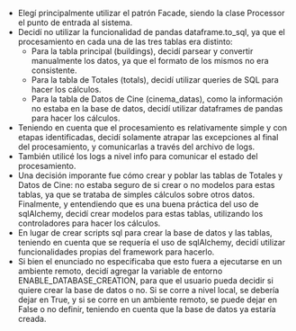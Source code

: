 - Elegí principalmente utilizar el patrón Facade, siendo la clase Processor el punto de entrada al sistema.
- Decidí no utilizar la funcionalidad de pandas dataframe.to_sql, ya que el procesamiento en cada una de las tres tablas era distinto:
    - Para la tabla principal (buildings), decidí parsear y convertir manualmente los datos, ya que el formato de los mismos no era consistente.
    - Para la tabla de Totales (totals), decidí utilizar queries de SQL para hacer los cálculos.
    - Para la tabla de Datos de Cine (cinema_datas), como la información no estaba en la base de datos, decidí utilizar dataframes de pandas para hacer los cálculos.
- Teniendo en cuenta que el procesamiento es relativamente simple y con etapas identificadas, decidí solamente atrapar las excepciones al final del procesamiento, y comunicarlas a través del archivo de logs.
- También utilicé los logs a nivel info para comunicar el estado del procesamiento.
- Una decisión imporante fue cómo crear y poblar las tablas de Totales y Datos de Cine: no estaba seguro de si crear o no modelos para estas tablas, ya que se trataba de simples cálculos sobre otros datos. Finalmente, y entendiendo que es una buena práctica del uso de sqlAlchemy, decidí crear modelos para estas tablas, utilizando los controladores para hacer los cálculos.
- En lugar de crear scripts sql para crear la base de datos y las tablas, teniendo en cuenta que se requería el uso de sqlAlchemy, decidí utilizar funcionalidades propias del framework para hacerlo.
- Si bien el enunciado no especificaba que esto fuera a ejecutarse en un ambiente remoto, decidí agregar la variable de entorno ENABLE_DATABASE_CREATION, para que el usuario pueda decidir si quiere crear la base de datos o no. Si se corre a nivel local, se debería dejar en True, y si se corre en un ambiente remoto, se puede dejar en False o no definir, teniendo en cuenta que la base de datos ya estaría creada.
